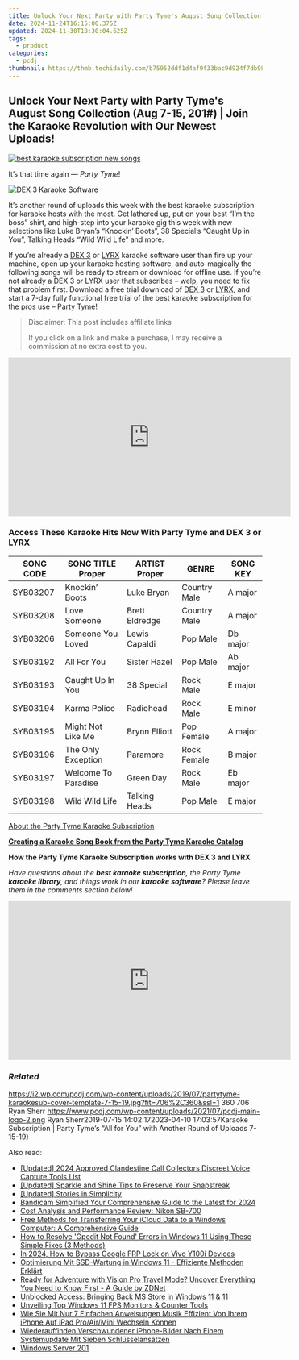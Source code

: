 ```yaml
---
title: Unlock Your Next Party with Party Tyme's August Song Collection (Aug 7-15, 201#) | Join the Karaoke Revolution with Our Newest Uploads!
date: 2024-11-24T16:15:00.375Z
updated: 2024-11-30T18:30:04.625Z
tags:
  - product
categories:
  - pcdj
thumbnail: https://thmb.techidaily.com/b75952ddf1d4af9f33bac9d924f7db98ead5f1ed4a0ce7215f6d5a9fade562b4.jpg
---
```


## Unlock Your Next Party with Party Tyme's August Song Collection (Aug 7-15, 201#) | Join the Karaoke Revolution with Our Newest Uploads!

[![best karaoke subscription new songs](https://i2.wp.com/pcdj.com/wp-content/uploads/2019/07/partytyme-karaokesub-cover-template-7-15-19.jpg?resize=706%2C321&ssl=1)](https://i2.wp.com/pcdj.com/wp-content/uploads/2019/07/partytyme-karaokesub-cover-template-7-15-19.jpg?fit=706%2C360&ssl=1 "best karaoke subscription new songs")

It’s that time again — _Party Tyme_!

![DEX 3 Karaoke Software](https://i1.wp.com/pcdj.com/wp-content/uploads/2018/04/dex3-partytyme-new.jpg?fit=300%2C300&ssl=1 "DEX 3 Karaoke Software")

It’s another round of uploads this week with the best karaoke subscription for karaoke hosts with the most. Get lathered up, put on your best “I’m the boss” shirt, and high-step into your karaoke gig this week with new selections like Luke Bryan’s “Knockin’ Boots”, 38 Special’s “Caught Up in You”, Talking Heads “Wild Wild Life” and more.

If you’re already a [DEX 3](https://tools.techidaily.com/pcdj/products/) or [LYRX](http://www.lyrxkaraoke.com) karaoke software user than fire up your machine, open up your karaoke hosting software, and auto-magically the following songs will be ready to stream or download for offline use. If you’re not already a DEX 3 or LYRX user that subscribes – welp, you need to fix that problem first. Download a free trial download of [DEX 3](https://tools.techidaily.com/pcdj/products/) or [LYRX](http://lyrxkaraoke.com/free-trial-2/), and start a 7-day fully functional free trial of the best karaoke subscription for the pros use – Party Tyme!

>  Disclaimer: This post includes affiliate links
>
>  If you click on a link and make a purchase, I may receive a commission at no extra cost to you.
>

<!-- affiliate ads begin -->
<iframe width="560" height="315" src="https://www.youtube.com/embed/6xGqSETroqA?si=4C1GPgXi-AksR_oO" title="YouTube video player" frameborder="0" allow="accelerometer; autoplay; clipboard-write; encrypted-media; gyroscope; picture-in-picture; web-share" referrerpolicy="strict-origin-when-cross-origin" allowfullscreen></iframe>
<!-- affiliate ads end -->

### Access These Karaoke Hits Now With Party Tyme and DEX 3 or LYRX

| **SONG CODE** | **SONG TITLE Proper** | **ARTIST Proper** | **GENRE**    | **SONG KEY** |
| ------------- | --------------------- | ----------------- | ------------ | ------------ |
| SYB03207      | Knockin’ Boots        | Luke Bryan        | Country Male | A major      |
| SYB03208      | Love Someone          | Brett Eldredge    | Country Male | A major      |
| SYB03206      | Someone You Loved     | Lewis Capaldi     | Pop Male     | Db major     |
| SYB03192      | All For You           | Sister Hazel      | Pop Male     | Ab major     |
| SYB03193      | Caught Up In You      | 38 Special        | Rock Male    | E major      |
| SYB03194      | Karma Police          | Radiohead         | Rock Male    | E minor      |
| SYB03195      | Might Not Like Me     | Brynn Elliott     | Pop Female   | A major      |
| SYB03196      | The Only Exception    | Paramore          | Rock Female  | B major      |
| SYB03197      | Welcome To Paradise   | Green Day         | Rock Male    | Eb major     |
| SYB03198      | Wild Wild Life        | Talking Heads     | Pop Male     | E major      |

[About the Party Tyme Karaoke Subscription](https://tools.techidaily.com/pcdj/products/)

[**Creating a Karaoke Song Book from the Party Tyme Karaoke Catalog**](https://tools.techidaily.com/pcdj/products/)

**How the Party Tyme Karaoke Subscription works with DEX 3 and LYRX**  

_Have questions about the **best karaoke subscription**, the Party Tyme **karaoke library**, and things work in our **karaoke software**? Please leave them in the comments section below!_

<!-- affiliate ads begin -->
<iframe width="560" height="315" src="https://www.youtube.com/embed/fZTlPdOFNmo?si=Ym8p7ayV1gtNzzXj" title="YouTube video player" frameborder="0" allow="accelerometer; autoplay; clipboard-write; encrypted-media; gyroscope; picture-in-picture; web-share" referrerpolicy="strict-origin-when-cross-origin" allowfullscreen></iframe>
<!-- affiliate ads end -->

### _Related_

https://i2.wp.com/pcdj.com/wp-content/uploads/2019/07/partytyme-karaokesub-cover-template-7-15-19.jpg?fit=706%2C360&ssl=1 360 706 Ryan Sherr https://www.pcdj.com/wp-content/uploads/2021/07/pcdj-main-logo-2.png Ryan Sherr2019-07-15 14:02:172023-04-10 17:03:57Karaoke Subscription | Party Tyme’s “All for You” with Another Round of Uploads 7-15-19}

<ins class="adsbygoogle"
     style="display:block"
     data-ad-format="autorelaxed"
     data-ad-client="ca-pub-7571918770474297"
     data-ad-slot="1223367746"></ins>

<ins class="adsbygoogle"
     style="display:block"
     data-ad-client="ca-pub-7571918770474297"
     data-ad-slot="8358498916"
     data-ad-format="auto"
     data-full-width-responsive="true"></ins>

<span class="atpl-alsoreadstyle">Also read:</span>
<div><ul>
<li><a href="https://screen-mirroring-recording.techidaily.com/updated-2024-approved-clandestine-call-collectors-discreet-voice-capture-tools-list/"><u>[Updated] 2024 Approved Clandestine Call Collectors Discreet Voice Capture Tools List</u></a></li>
<li><a href="https://snapchat-videos.techidaily.com/updated-sparkle-and-shine-tips-to-preserve-your-snapstreak/"><u>[Updated] Sparkle and Shine Tips to Preserve Your Snapstreak</u></a></li>
<li><a href="https://extra-guidance.techidaily.com/updated-stories-in-simplicity/"><u>[Updated] Stories in Simplicity</u></a></li>
<li><a href="https://screen-mirroring-recording.techidaily.com/bandicam-simplified-your-comprehensive-guide-to-the-latest-for-2024/"><u>Bandicam Simplified Your Comprehensive Guide to the Latest for 2024</u></a></li>
<li><a href="https://buynow-info.techidaily.com/cost-analysis-and-performance-review-nikon-sb-700/"><u>Cost Analysis and Performance Review: Nikon SB-700</u></a></li>
<li><a href="https://win-hot.techidaily.com/free-methods-for-transferring-your-icloud-data-to-a-windows-computer-a-comprehensive-guide/"><u>Free Methods for Transferring Your iCloud Data to a Windows Computer: A Comprehensive Guide</u></a></li>
<li><a href="https://win-hot.techidaily.com/how-to-resolve-gpedit-not-found-errors-in-windows-11-using-these-simple-fixes-3-methods/"><u>How to Resolve 'Gpedit Not Found' Errors in Windows 11 Using These Simple Fixes (3 Methods)</u></a></li>
<li><a href="https://bypass-frp.techidaily.com/in-2024-how-to-bypass-google-frp-lock-on-vivo-y100i-devices-by-drfone-android/"><u>In 2024, How to Bypass Google FRP Lock on Vivo Y100i Devices</u></a></li>
<li><a href="https://win-hot.techidaily.com/optimierung-mit-ssd-wartung-in-windows-11-effiziente-methoden-erklart/"><u>Optimierung Mit SSD-Wartung in Windows 11 - Effiziente Methoden Erklärt</u></a></li>
<li><a href="https://tech-savvy.techidaily.com/ready-for-adventure-with-vision-pro-travel-mode-uncover-everything-you-need-to-know-first-a-guide-by-zdnet/"><u>Ready for Adventure with Vision Pro Travel Mode? Uncover Everything You Need to Know First - A Guide by ZDNet</u></a></li>
<li><a href="https://win11-tips.techidaily.com/unblocked-access-bringing-back-ms-store-in-windows-11-and-11/"><u>Unblocked Access: Bringing Back MS Store in Windows 11 & 11</u></a></li>
<li><a href="https://win11.techidaily.com/unveiling-top-windows-11-fps-monitors-and-counter-tools/"><u>Unveiling Top Windows 11 FPS Monitors & Counter Tools</u></a></li>
<li><a href="https://win-hot.techidaily.com/wie-sie-mit-nur-7-einfachen-anweisungen-musik-effizient-von-ihrem-iphone-auf-ipad-proairmini-wechseln-konnen/"><u>Wie Sie Mit Nur 7 Einfachen Anweisungen Musik Effizient Von Ihrem iPhone Auf iPad Pro/Air/Mini Wechseln Können</u></a></li>
<li><a href="https://win-hot.techidaily.com/wiederauffinden-verschwundener-iphone-bilder-nach-einem-systemupdate-mit-sieben-schlusselansatzen/"><u>Wiederauffinden Verschwundener iPhone-Bilder Nach Einem Systemupdate Mit Sieben Schlüsselansätzen</u></a></li>
<li><a href="https://win-hot.techidaily.com/windows-server-201/"><u>Windows Server 201</u></a></li>
</ul></div>

